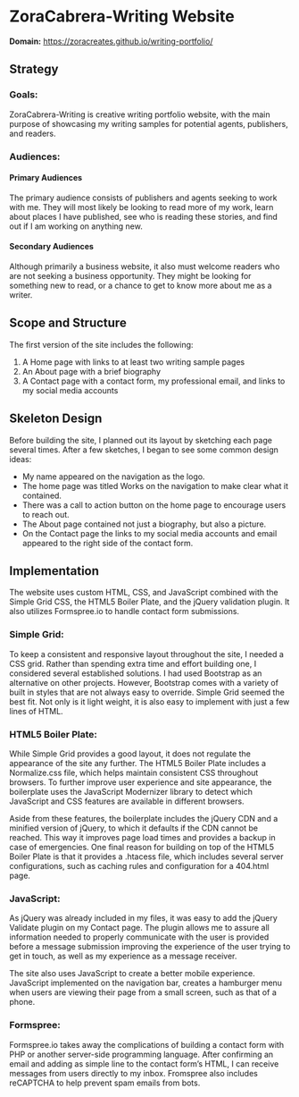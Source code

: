 # ZoraCabrera-Writing Website
**Domain:** https://zoracreates.github.io/writing-portfolio/

## Strategy
### Goals:

ZoraCabrera-Writing is creative writing portfolio website, with the main purpose of showcasing my writing samples for potential agents, publishers, and readers.

### Audiences:

#### Primary Audiences

The primary audience consists of publishers and agents seeking to work with me. They will most likely be looking to read more of my work, learn about places I have published, see who is reading these stories, and find out if I am working on anything new. 

#### Secondary Audiences

Although primarily a business website, it also must welcome readers who are not seeking a business opportunity. They might be looking for something new to read, or a chance to get to know more about me as a writer.

## Scope and Structure

The first version of the site includes the following:

1. A Home page with links to at least two writing sample pages
2. An About page with a brief biography
3. A Contact page with a contact form, my professional email, and links to my social media accounts

## Skeleton Design

Before building the site, I planned out its layout by sketching each page several times. After a few sketches, I began to see some common design ideas:

+ My name appeared on the navigation as the logo.
+ The home page was titled Works on the navigation to make clear what it contained.
+ There was a call to action button on the home page to encourage users to reach out.
+ The About page contained not just a biography, but also a picture.
+ On the Contact page the links to my social media accounts and email appeared to the right side of the contact form.

## Implementation

The website uses custom HTML, CSS, and JavaScript combined with the Simple Grid CSS, the HTML5 Boiler Plate, and the jQuery validation plugin. It also utilizes Formspree.io to handle contact form submissions.

### Simple Grid:

To keep a consistent and responsive layout throughout the site, I needed a CSS grid. Rather than spending extra time and effort building one, I considered several established solutions. I had used Bootstrap as an alternative on other projects. However, Bootstrap comes with a variety of built in styles that are not always easy to override.  Simple Grid seemed the best fit. Not only is it light weight, it is also easy to implement with just a few lines of HTML. 

### HTML5 Boiler Plate:

While Simple Grid provides a good layout, it does not regulate the appearance of the site any further. The HTML5 Boiler Plate includes a Normalize.css file, which helps maintain consistent CSS throughout browsers. To further improve user experience and site appearance, the boilerplate uses the JavaScript Modernizer library to detect which JavaScript and CSS features are available in different browsers.

Aside from these features, the boilerplate includes the jQuery CDN and a minified version of jQuery, to which it defaults if the CDN cannot be reached. This way it improves page load times and provides a backup in case of emergencies.
One final reason for building on top of the HTML5 Boiler Plate is that it provides a .htacess file, which includes several server configurations, such as caching rules and configuration for a 404.html page.

### JavaScript:
As jQuery was already included in my files, it was easy to add the jQuery Validate plugin on my Contact page. The plugin allows me to assure all information needed to properly communicate with the user is provided before a message submission improving the experience of the user trying to get in touch, as well as my experience as a message receiver.

The site also uses JavaScript to create a better mobile experience. JavaScript implemented on the navigation bar, creates a hamburger menu when users are viewing their page from a small screen, such as that of a phone. 

### Formspree:
Formspree.io takes away the complications of building a contact form with PHP or another server-side programming language. After confirming an email and adding as simple line to the contact form’s HTML, I can receive messages from users directly to my inbox. Fromspree also includes  reCAPTCHA to help prevent spam emails from bots.
